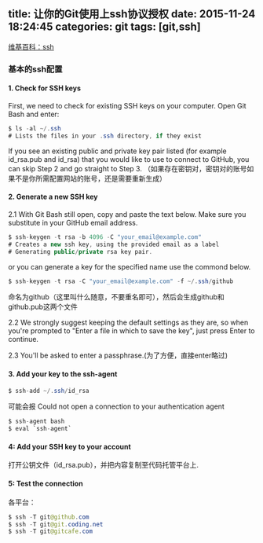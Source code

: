title: 让你的Git使用上ssh协议授权
date: 2015-11-24 18:24:45
categories: git
tags: [git,ssh]
---

[维基百科：ssh](https://zh.wikipedia.org/zh/Secure_Shell)

### 基本的ssh配置
#### 1. Check for SSH keys
First, we need to check for existing SSH keys on your computer. Open Git Bash and enter:
```java
$ ls -al ~/.ssh
# Lists the files in your .ssh directory, if they exist
```
If you see an existing public and private key pair listed (for example id_rsa.pub and id_rsa) that you would like to use to connect to GitHub, you can skip Step 2 and go straight to Step 3.
（如果存在密钥对，密钥对的账号如果不是你所需配置网站的账号，还是需要重新生成）

#### 2. Generate a new SSH key
2.1 With Git Bash still open, copy and paste the text below. Make sure you substitute in your GitHub email address.
```java
$ ssh-keygen -t rsa -b 4096 -C "your_email@example.com"
# Creates a new ssh key, using the provided email as a label
# Generating public/private rsa key pair.
```
or you can generate a key for the specified name use the commond below.
```java
$ ssh-keygen -t rsa -C "your_email@example.com" -f ~/.ssh/github
```
命名为github（这里叫什么随意，不要重名即可），然后会生成github和github.pub这两个文件

2.2 We strongly suggest keeping the default settings as they are, so when you're prompted to "Enter a file in which to save the key", just press Enter to continue.

2.3 You'll be asked to enter a passphrase.(为了方便，直接enter略过)

#### 3.  Add your key to the ssh-agent
```java
$ ssh-add ~/.ssh/id_rsa
```
可能会报 Could not open a connection to your authentication agent 
```java
$ ssh-agent bash
$ eval `ssh-agent`
```

#### 4: Add your SSH key to your account
打开公钥文件（id_rsa.pub），并把内容复制至代码托管平台上.

#### 5: Test the connection
各平台：
```java
$ ssh -T git@github.com
$ ssh -T git@git.coding.net
$ ssh -T git@gitcafe.com
```